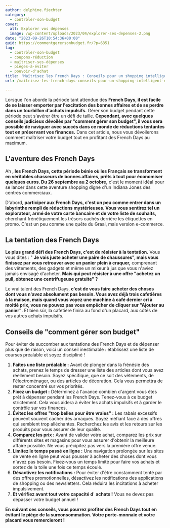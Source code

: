 ```yaml
---
author: delphine.fiechter
category:
  - contrôler-son-budget
cover:
  alt: Explorer vos dépenses
  image: /wp-content/uploads/2023/04/explorer-ses-depenses-2.png
date: "2023-09-26T10:54:36+00:00"
guid: https://commentgerersonbudget.fr/?p=6351
tag:
  - contrôler-son-budget
  - coupons-réduction
  - maîtriser-ses-dépenses
  - pièges-à-éviter
  - pouvoir-d'achat
title: 'Maîtrisez les French Days : Conseils pour un shopping intelligent et économique'
url: /maitrisez-les-french-days-conseils-pour-un-shopping-intelligent-et-economique/

---
```

Lorsque l'on aborde la période tant attendue des **French Days, il est facile de se laisser emporter par l'excitation des bonnes affaires et de se perdre dans un tourbillon d'achats impulsifs.** Gérer son budget pendant cette période peut s'avérer être un défi de taille. **Cependant, avec quelques conseils judicieux dévoilés par "comment gérer son budget", il vous sera possible de naviguer avec succès dans ce monde de réductions tentantes tout en préservant vos finances.** Dans cet article, nous vous dévoilerons comment maîtriser votre budget tout en profitant des French Days au maximum.

## L'aventure des French Days

Ah **, les French Days, cette période bénie où les Français se transforment en véritables chasseurs de bonnes affaires, prêts à tout pour économiser quelques euros. Du 26 septembre au 2 octobre,** c'est le moment idéal pour se lancer dans cette aventure shopping digne d'un Indiana Jones des centres commerciaux.

D'abord, **participer aux French Days, c'est un peu comme entrer dans un labyrinthe rempli de réductions mystérieuses. Vous vous sentirez tel un explorateur, armé de votre carte bancaire et de votre liste de souhaits,** cherchant frénétiquement les trésors cachés derrière les étiquettes en promo. C'est un peu comme une quête du Graal, mais version e-commerce.

## La tentation des French Days

**Le plus grand défi des French Days, c'est de résister à la tentation.** Vous vous dites : " **Je vais juste acheter une paire de chaussures", mais vous finissez par vous retrouver avec un panier plein à craquer,** comprenant des vêtements, des gadgets et même un mixeur à jus que vous n'aviez jamais envisagé d'acheter. **Mais qui peut résister à une offre "achetez un pull, obtenez une centrifugeuse gratuite" ?**

Le vrai talent des French Days, **c'est de vous faire acheter des choses dont vous n'avez absolument pas besoin. Vous avez déjà trois cafetières à la maison, mais quand vous voyez une machine à café dernier cri à moitié prix, vous ne pouvez pas vous empêcher de cliquer sur "Ajouter au panier"**. Et bien sûr, la cafetière finira au fond d'un placard, aux côtés de vos autres achats impulsifs.

## Conseils de "comment gérer son budget"

Pour éviter de succomber aux tentations des French Days et de dépenser plus que de raison, voici un conseil inestimable : établissez une liste de courses préalable et soyez discipliné !

1. **Faites une liste préalable :** Avant de plonger dans la frénésie des achats, prenez le temps de dresser une liste des articles dont vous avez réellement besoin. Soyez spécifique, que ce soit des vêtements, de l'électroménager, ou des articles de décoration. Cela vous permettra de rester concentré sur vos priorités.
1. **Fixez un budget :** Déterminez à l'avance combien d'argent vous êtes prêt à dépenser pendant les French Days. Tenez-vous à ce budget strictement. Cela vous aidera à éviter les achats impulsifs et à garder le contrôle sur vos finances.
1. **Évitez les offres "trop belles pour être vraies" :** Les rabais excessifs peuvent souvent cacher des arnaques. Soyez méfiant face à des offres qui semblent trop alléchantes. Recherchez les avis et les retours sur les produits pour vous assurer de leur qualité.
1. **Comparez les prix :** Avant de valider votre achat, comparez les prix sur différents sites et magasins pour vous assurer d'obtenir la meilleure affaire possible. Ne vous précipitez pas vers la première offre venue.
1. **Limitez le temps passé en ligne :** Une navigation prolongée sur les sites de vente en ligne peut vous pousser à acheter des choses dont vous n'avez pas besoin. Fixez-vous un temps limité pour faire vos achats et sortez de la toile une fois ce temps écoulé.
1. **Désactivez les notifications :** Pour éviter d'être constamment tenté par des offres promotionnelles, désactivez les notifications des applications de shopping ou des newsletters. Cela réduira les incitations à acheter impulsivement.
1. **Et vérifiez avant tout votre capacité d**' **achats !** Vous ne devez pas dépasser votre budget annuel !

**En suivant ces conseils, vous pourrez profiter des French Days tout en évitant le piège de la surconsommation. Votre porte-monnaie et votre placard vous remercieront !**
